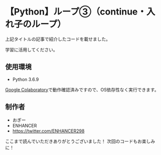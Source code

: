 # 【Python】ループ③（continue・入れ子のループ）

上記タイトルの記事で紹介したコードを載せました。

学習に活用してください。

## 使用環境

* Python 3.6.9

[Google Colaboratory](https://www.anaconda.com/distribution/)で動作確認済みですので、OS依存性なく実行できます。


## 制作者

* おぎー
* ENHANCER
* https://twitter.com/ENHANCER298

ここまで読んでいただきありがとうございました！
次回のコードもお楽しみに！
